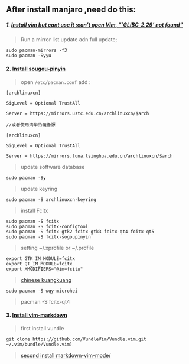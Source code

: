 ## After install manjaro ,need do this:

##### 1. [ Install vim but cant use it :can’t open Vim, “`GLIBC_2.29’ not found”](https://forum.manjaro.org/t/cant-open-vim-glibc-2-29-not-found/89583/2)
 > Run a mirror list update adn full update;
 
 ```
 sudo pacman-mirrors -f3
 sudo pacman -Syyu
 ```


#### 2. [Install sougou-pinyin ](https://www.cnblogs.com/tonyc/p/8231667.html) 

> open `/etc/pacman.conf` add :
  ```
  [archlinuxcn]

SigLevel = Optional TrustAll

Server = https://mirrors.ustc.edu.cn/archlinuxcn/$arch

//或者使用清华的镜像源

[archlinuxcn]

SigLevel = Optional TrustAll

Server = https://mirrors.tuna.tsinghua.edu.cn/archlinuxcn/$arch
  ```
> update software database
```
sudo pacman -Sy
```
> update keyring
```
sudo pacman -S archlinuxcn-keyring
```


> install Fcitx
```
sudo pacman -S fcitx
sudo pacman -S fcitx-configtool
sudo pacman -S fcitx-gtk2 fcitx-gtk3 fcitx-qt4 fcitx-qt5
sudo pacman -S fcitx-sogoupinyin
```
> setting ~/.xprofile  or ~/.profile
```
export GTK_IM_MODULE=fcitx
export QT_IM_MODULE=fcitx
export XMODIFIERS="@im=fcitx"
```
> [chinese kuangkuang](https://blog.csdn.net/UNIONDONG/article/details/96495534) 
```
sudo pacman -S wqy-microhei 
```
> pacman -S fcitx-qt4


#### 3. [Install vim-markdown](https://github.com/plasticboy/vim-markdown)

>  first install vundle 
   ```
   git clone https://github.com/VundleVim/Vundle.vim.git ~/.vim/bundle/Vundle.vim)
   ```
> [second install markdown-vim-mode/](https://github.com/plasticboy/vim-markdown)

